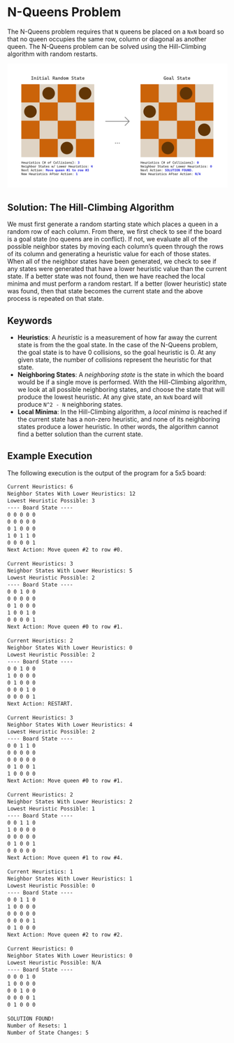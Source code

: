 # N-Queens Problem
The N-Queens problem requires that `N` queens be placed on a `NxN` board so that no queen occupies the same row, column or diagonal as another queen. The N-Queens problem can be solved using the Hill-Climbing algorithm with random restarts.

![Example Solution](Example.png)

## Solution: The Hill-Climbing Algorithm
We must first generate a random starting state which places a queen in a random row of each column. From there, we first check to see if the board is a goal state (no queens are in conflict). If not, we evaluate all of the possible neighbor states by moving each column’s queen through the rows of its column and generating a heuristic value for each of those states. When all of the neighbor states have been generated, we check to see if any states were generated that have a lower heuristic value than the current state. If a better state was not found, then we have reached the local minima and must perform a random restart. If a better (lower heuristic) state was found, then that state becomes the current state and the above process is repeated on that state.

## Keywords
- **Heuristics**: A *heuristic* is a measurement of how far away the current state is from the the goal state. In the case of the N-Queens problem, the goal state is to have 0 collisions, so the goal heuristic is 0. At any given state, the number of collisions represent the heuristic for that state.
- **Neighboring States**: A *neighboring state* is the state in which the board would be if a single move is performed. With the Hill-Climbing algorithm, we look at all possible neighboring states, and choose the state that will produce the lowest heuristic. At any give state, an `NxN` board will produce `N^2 - N` neighboring states.
- **Local Minima**: In the Hill-Climbing algorithm, a *local minima* is reached if the current state has a non-zero heuristic, and none of its neighboring states produce a lower heuristic. In other words, the algorithm cannot find a better solution than the current state.

## Example Execution
The following execution is the output of the program for a 5x5 board:

```
Current Heuristics: 6
Neighbor States With Lower Heuristics: 12
Lowest Heuristic Possible: 3
---- Board State ----
0 0 0 0 0
0 0 0 0 0
0 1 0 0 0
1 0 1 1 0
0 0 0 0 1
Next Action: Move queen #2 to row #0.

Current Heuristics: 3
Neighbor States With Lower Heuristics: 5
Lowest Heuristic Possible: 2
---- Board State ----
0 0 1 0 0
0 0 0 0 0
0 1 0 0 0
1 0 0 1 0
0 0 0 0 1
Next Action: Move queen #0 to row #1.

Current Heuristics: 2
Neighbor States With Lower Heuristics: 0
Lowest Heuristic Possible: 2
---- Board State ----
0 0 1 0 0
1 0 0 0 0
0 1 0 0 0
0 0 0 1 0
0 0 0 0 1
Next Action: RESTART.

Current Heuristics: 3
Neighbor States With Lower Heuristics: 4
Lowest Heuristic Possible: 2
---- Board State ----
0 0 1 1 0
0 0 0 0 0
0 0 0 0 0
0 1 0 0 1
1 0 0 0 0
Next Action: Move queen #0 to row #1.

Current Heuristics: 2
Neighbor States With Lower Heuristics: 2
Lowest Heuristic Possible: 1
---- Board State ----
0 0 1 1 0
1 0 0 0 0
0 0 0 0 0
0 1 0 0 1
0 0 0 0 0
Next Action: Move queen #1 to row #4.

Current Heuristics: 1
Neighbor States With Lower Heuristics: 1
Lowest Heuristic Possible: 0
---- Board State ----
0 0 1 1 0
1 0 0 0 0
0 0 0 0 0
0 0 0 0 1
0 1 0 0 0
Next Action: Move queen #2 to row #2.

Current Heuristics: 0
Neighbor States With Lower Heuristics: 0
Lowest Heuristic Possible: N/A
---- Board State ----
0 0 0 1 0
1 0 0 0 0
0 0 1 0 0
0 0 0 0 1
0 1 0 0 0

SOLUTION FOUND!
Number of Resets: 1
Number of State Changes: 5
```
